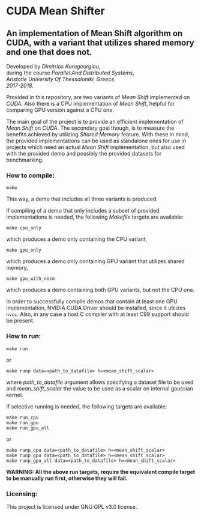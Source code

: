 # **CUDA Mean Shifter**

## An implementation of Mean Shift algorithm on CUDA, with a variant that utilizes shared memory and one that does not.


Developed by *Dimitrios Karageorgiou*,\
during the course *Parallel And Distributed Systems*,\
*Aristotle University Of Thessaloniki, Greece,*\
*2017-2018.*

Provided in this repository, are two variants of *Mean Shift* implemented on *CUDA*. Also there is a CPU implementation of *Mean Shift*, helpful for comparing GPU version against a CPU one.

The main goal of the project is to provide an efficient implementation of *Mean Shift* on *CUDA*. The secondary goal though, is to measure the benefits achieved by utilizing *Shared Memory* feature. With these in mind, the provided implementations can be used as standalone ones for use in projects which need an actual *Mean Shift* implementation, but also used with the provided demo and possibly the provided datasets for benchmarking.

### **How to compile:**
```
make
```
This way, a demo that includes all three variants is produced.

If compiling of a demo that only includes a subset of provided implementations is needed, the following *Makefile* targets are available:
```
make cpu_only
```
which produces a demo only containing the CPU variant,
```
make gpu_only
```
which produces a demo only containing GPU variant that utilizes shared memory,
```
make gpu_with_nosm
```
which produces a demo containing both GPU variants, but not the CPU one.

In order to successfully compile demos that contain at least one GPU implementation, NVIDIA CUDA Driver should be installed, since it utilizes `nvcc`. Also, in any case a host C compiler with at least C99 support should be present.

### **How to run:**

```
make run
```
or
```
make runp data=<path_to_datafile> h=<mean_shift_scalar>
```
where *path_to_datafile* argument allows specifying a dataset file to be used and *mean_shift_scalar* the value to be used as a scalar on internal gaussian kernel.

If selective running is needed, the following targets are available:
```
make run_cpu
make run_gpu
make run_gpu_all
```
or
```
make runp_cpu data=<path_to_datafile> h=<mean_shift_scalar>
make runp_gpu data=<path_to_datafile> h=<mean_shift_scalar>
make runp_gpu_all data=<path_to_datafile> h=<mean_shift_scalar>
```
**WARNING: All the above run targets, require the equivalent compile target to be manually run first, otherwise they will fail.**

### **Licensing:**

This project is licensed under GNU GPL v3.0 license.
